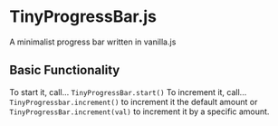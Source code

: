 TinyProgressBar.js
==================

A minimalist progress bar written in vanilla.js

Basic Functionality
-------------------
To start it, call... `TinyProgressBar.start()`
To increment it, call... `TinyProgressbar.increment()` to increment it the default amount or `TinyProgressBar.increment(val)` to increment it by a specific amount.
